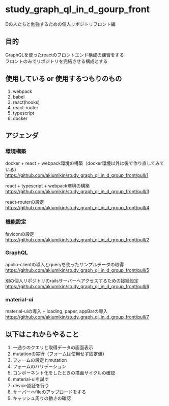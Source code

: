 # study_graph_ql_in_d_gourp_front
Dの人たちと勉強するための個人リポジトリフロント編

## 目的
GraphQLを使ったreactのフロントエンド構成の練習をする  
フロントのみでリポジトリを完結させる構成とする

## 使用している or 使用するつもりのもの
1. webpack
1. babel
1. react(hooks)
1. react-router
1. typescript
1. docker

## アジェンダ

### 環境構築
docker + react + webpack環境の構築（docker環境以外は後で作り直してみている）  
https://github.com/akiumikin/study_graph_ql_in_d_group_front/pull/1  
  
react + typescript + webpack環境の構築  
https://github.com/akiumikin/study_graph_ql_in_d_group_front/pull/3  

react-routerの設定  
https://github.com/akiumikin/study_graph_ql_in_d_group_front/pull/4
  
  
### 機能設定
faviconの設定  
https://github.com/akiumikin/study_graph_ql_in_d_group_front/pull/2  

### GraphQL
apollo-clientの導入とqueryを使ったサンプルデータの取得  
https://github.com/akiumikin/study_graph_ql_in_d_group_front/pull/5  
  
別の個人リポジトリのrailsサーバーへアクセスするための接続設定  
https://github.com/akiumikin/study_graph_ql_in_d_group_front/pull/6  

### material-ui
material-uiの導入 + loading, paper, appBarの導入  
https://github.com/akiumikin/study_graph_ql_in_d_group_front/pull/7  


## 以下はこれからやること
1. 一通りのクエリと取得データの画面表示
1. mutationの実行（フォームは使用せず固定値）
1. フォームの設定とmutation
1. フォームのバリデーション
1. コンポーネント化をしたときの描画サイクルの確認
1. material-uiを試す
1. device認証を行う
1. サーバーへfileのアップロードをする
1. キャッシュ周りの動きの確認
